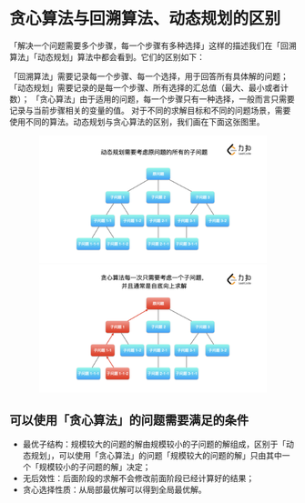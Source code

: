 
# 贪心算法与回溯算法、动态规划的区别
「解决一个问题需要多个步骤，每一个步骤有多种选择」这样的描述我们在「回溯算法」「动态规划」算法中都会看到。它们的区别如下：

「回溯算法」需要记录每一个步骤、每一个选择，用于回答所有具体解的问题；
「动态规划」需要记录的是每一个步骤、所有选择的汇总值（最大、最小或者计数）；
「贪心算法」由于适用的问题，每一个步骤只有一种选择，一般而言只需要记录与当前步骤相关的变量的值。
对于不同的求解目标和不同的问题场景，需要使用不同的算法。动态规划与贪心算法的区别，我们画在下面这张图里。

<div align=center><img src="https://raw.githubusercontent.com/AK-Shuai/IMG/main/LeetCode/%E5%8A%A8%E6%80%81%E8%A7%84%E5%88%92%E4%BD%BF%E7%94%A8%E8%AF%A6%E8%A7%A3.png" width="400"></div>

<div align=center><img src="https://raw.githubusercontent.com/AK-Shuai/IMG/main/LeetCode/%E8%B4%AA%E5%BF%83%E7%AE%97%E6%B3%95%E4%BD%BF%E7%94%A8%E8%AF%A6%E8%A7%A3.png" width="400"></div>


## 可以使用「贪心算法」的问题需要满足的条件
- 最优子结构：规模较大的问题的解由规模较小的子问题的解组成，区别于「动态规划」，可以使用「贪心算法」的问题「规模较大的问题的解」只由其中一个「规模较小的子问题的解」决定；
- 无后效性：后面阶段的求解不会修改前面阶段已经计算好的结果；
- 贪心选择性质：从局部最优解可以得到全局最优解。

